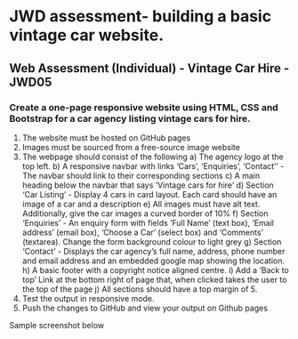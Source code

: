 # JWD assessment- building a basic vintage car website.

## Web Assessment (Individual) - Vintage Car Hire - JWD05

### Create a one-page responsive website using HTML, CSS and Bootstrap for a car agency listing vintage cars for hire.

1)	The website must be hosted on GitHub pages
2)	Images must be sourced from a free-source image website 
3)	The webpage should consist of the following
a)	The agency logo at the top left.
b)	A responsive navbar with links ‘Cars’, ‘Enquiries’, ‘Contact’’ - The navbar should link to their corresponding sections 
c)	A main heading below the navbar that says ‘Vintage cars for hire’
d)	Section ‘Car Listing’ - Display 4 cars in card layout. Each card should have an image of a car and a description
e)	All images must have alt text. Additionally, give the car images a curved border of 10%
f)	Section ‘Enquiries’ - An enquiry form with fields ‘Full Name’ (text box), ‘Email address’ (email box), ‘Choose a Car’ (select box) and ‘Comments’ (textarea). Change the form     background colour to light grey
g)	Section ‘Contact’ - Displays the car agency’s full name, address, phone number and email address and an embedded google map showing the location.
h)	A basic footer with a copyright notice aligned centre. 
i)	Add a ‘Back to top’ Link at the bottom right of page that, when clicked takes the user to the top of the page
j)	All sections should have a top margin of 5.
4) Test the output in responsive mode.
5) Push the changes to GitHub and view your output on Github pages 


Sample screenshot below 

